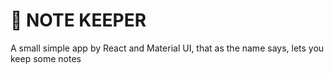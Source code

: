 # 📝 NOTE KEEPER

A small simple app by React and Material UI, that as the name says, lets you keep some notes
